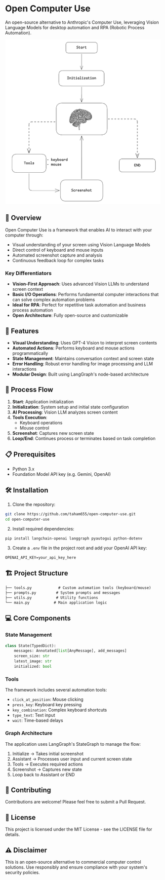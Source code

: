 # Open Computer Use

An open-source alternative to Anthropic's Computer Use, leveraging Vision Language Models for desktop automation and RPA (Robotic Process Automation).

![System Architecture](https://github.com/taham655/open-computer-use/blob/main/process.png)

## 🤖 Overview

Open Computer Use is a framework that enables AI to interact with your computer through:
- Visual understanding of your screen using Vision Language Models
- Direct control of keyboard and mouse inputs
- Automated screenshot capture and analysis
- Continuous feedback loop for complex tasks

### Key Differentiators
- **Vision-First Approach**: Uses advanced Vision LLMs to understand screen context
- **Basic I/O Operations**: Performs fundamental computer interactions that can solve complex automation problems
- **Ideal for RPA**: Perfect for repetitive task automation and business process automation
- **Open Architecture**: Fully open-source and customizable

## 🚀 Features

- **Visual Understanding**: Uses GPT-4 Vision to interpret screen contents
- **Automated Actions**: Performs keyboard and mouse actions programmatically
- **State Management**: Maintains conversation context and screen state
- **Error Handling**: Robust error handling for image processing and LLM interactions
- **Modular Design**: Built using LangGraph's node-based architecture

## 🔄 Process Flow

1. **Start**: Application initialization
2. **Initialization**: System setup and initial state configuration
3. **AI Processing**: Vision LLM analyzes screen content
4. **Tools Execution**: 
   - Keyboard operations
   - Mouse control
5. **Screenshot**: Captures new screen state
6. **Loop/End**: Continues process or terminates based on task completion

## 📋 Prerequisites

- Python 3.x
- Foundation Model API key (e.g. Gemini, OpenAI)

## 🛠️ Installation

1. Clone the repository:
```bash
git clone https://github.com/taham655/open-computer-use.git
cd open-computer-use
```

2. Install required dependencies:
```bash
pip install langchain-openai langgraph pyautogui python-dotenv
```

3. Create a `.env` file in the project root and add your OpenAI API key:
```
OPENAI_API_KEY=your_api_key_here
```

## 🏗️ Project Structure

```
├── tools.py            # Custom automation tools (keyboard/mouse)
├── prompts.py         # System prompts and messages
├── utils.py           # Utility functions
└── main.py           # Main application logic
```

## 💻 Core Components

### State Management
```python
class State(TypedDict):
    messages: Annotated[list[AnyMessage], add_messages]
    screen_size: str
    latest_image: str
    initialized: bool
```

### Tools
The framework includes several automation tools:
- `click_at_position`: Mouse clicking
- `press_key`: Keyboard key pressing
- `key_combination`: Complex keyboard shortcuts
- `type_text`: Text input
- `wait`: Time-based delays

### Graph Architecture
The application uses LangGraph's StateGraph to manage the flow:
1. Initialize -> Takes initial screenshot
2. Assistant -> Processes user input and current screen state
3. Tools -> Executes required actions
4. Screenshot -> Captures new state
5. Loop back to Assistant or END

## 🤝 Contributing

Contributions are welcome! Please feel free to submit a Pull Request.

## 📜 License

This project is licensed under the MIT License - see the LICENSE file for details.

## ⚠️ Disclaimer

This is an open-source alternative to commercial computer control solutions. Use responsibly and ensure compliance with your system's security policies.
